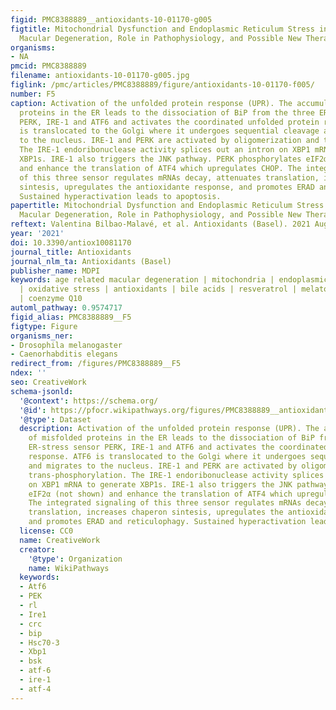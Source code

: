 ```yaml
---
figid: PMC8388889__antioxidants-10-01170-g005
figtitle: Mitochondrial Dysfunction and Endoplasmic Reticulum Stress in Age Related
  Macular Degeneration, Role in Pathophysiology, and Possible New Therapeutic Strategies
organisms:
- NA
pmcid: PMC8388889
filename: antioxidants-10-01170-g005.jpg
figlink: /pmc/articles/PMC8388889/figure/antioxidants-10-01170-f005/
number: F5
caption: Activation of the unfolded protein response (UPR). The accumulation of misfolded
  proteins in the ER leads to the dissociation of BiP from the three ER-stress sensor
  PERK, IRE-1 and ATF6 and activates the coordinated unfolded protein response. ATF6
  is translocated to the Golgi where it undergoes sequential cleavage and migrates
  to the nucleus. IRE-1 and PERK are activated by oligomerization and trans-phosphorylation.
  The IRE-1 endoribonuclease activity splices out an intron on XBP1 mRNA to generate
  XBP1s. IRE-1 also triggers the JNK pathway. PERK phosphorylates eIF2α (not shown)
  and enhance the translation of ATF4 which upregulates CHOP. The integrated signaling
  of this three sensor regulates mRNAs decay, attenuates translation, increases chaperon
  sintesis, upregulates the antioxidante response, and promotes ERAD and reticulophagy.
  Sustained hyperactivation leads to apoptosis.
papertitle: Mitochondrial Dysfunction and Endoplasmic Reticulum Stress in Age Related
  Macular Degeneration, Role in Pathophysiology, and Possible New Therapeutic Strategies.
reftext: Valentina Bilbao-Malavé, et al. Antioxidants (Basel). 2021 Aug;10(8):1170.
year: '2021'
doi: 10.3390/antiox10081170
journal_title: Antioxidants
journal_nlm_ta: Antioxidants (Basel)
publisher_name: MDPI
keywords: age related macular degeneration | mitochondria | endoplasmic reticulum
  | oxidative stress | antioxidants | bile acids | resveratrol | melatonin | humanin
  | coenzyme Q10
automl_pathway: 0.9574717
figid_alias: PMC8388889__F5
figtype: Figure
organisms_ner:
- Drosophila melanogaster
- Caenorhabditis elegans
redirect_from: /figures/PMC8388889__F5
ndex: ''
seo: CreativeWork
schema-jsonld:
  '@context': https://schema.org/
  '@id': https://pfocr.wikipathways.org/figures/PMC8388889__antioxidants-10-01170-g005.html
  '@type': Dataset
  description: Activation of the unfolded protein response (UPR). The accumulation
    of misfolded proteins in the ER leads to the dissociation of BiP from the three
    ER-stress sensor PERK, IRE-1 and ATF6 and activates the coordinated unfolded protein
    response. ATF6 is translocated to the Golgi where it undergoes sequential cleavage
    and migrates to the nucleus. IRE-1 and PERK are activated by oligomerization and
    trans-phosphorylation. The IRE-1 endoribonuclease activity splices out an intron
    on XBP1 mRNA to generate XBP1s. IRE-1 also triggers the JNK pathway. PERK phosphorylates
    eIF2α (not shown) and enhance the translation of ATF4 which upregulates CHOP.
    The integrated signaling of this three sensor regulates mRNAs decay, attenuates
    translation, increases chaperon sintesis, upregulates the antioxidante response,
    and promotes ERAD and reticulophagy. Sustained hyperactivation leads to apoptosis.
  license: CC0
  name: CreativeWork
  creator:
    '@type': Organization
    name: WikiPathways
  keywords:
  - Atf6
  - PEK
  - rl
  - Ire1
  - crc
  - bip
  - Hsc70-3
  - Xbp1
  - bsk
  - atf-6
  - ire-1
  - atf-4
---
```

